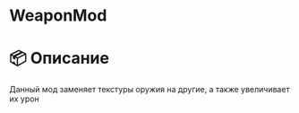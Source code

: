 # WeaponMod

# 📦 Описание

Данный мод заменяет текстуры оружия на другие, а также увеличивает их урон
